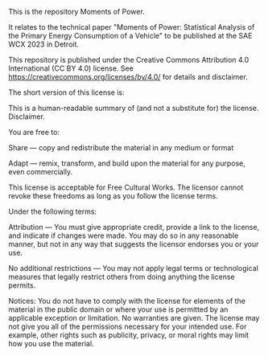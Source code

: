 This is the repository Moments of Power.

It relates to the technical paper 
"Moments of Power: Statistical Analysis of the Primary Energy Consumption of a Vehicle" 
to be published at the SAE WCX 2023 in Detroit. 

This repository is published under the 
Creative Commons Attribution 4.0 International (CC BY 4.0) license. 
See https://creativecommons.org/licenses/by/4.0/ for details and disclaimer. 

The short version of this license is:

This is a human-readable summary of (and not a substitute for) the license. Disclaimer.

You are free to:

Share — copy and redistribute the material in any medium or format

Adapt — remix, transform, and build upon the material for any purpose, even commercially.

This license is acceptable for Free Cultural Works.
The licensor cannot revoke these freedoms as long as you follow the license terms.

Under the following terms:

Attribution — You must give appropriate credit, provide a link to the license, and indicate if changes were made. You may do so in any reasonable manner, but not in any way that suggests the licensor endorses you or your use.

No additional restrictions — You may not apply legal terms or technological measures that legally restrict others from doing anything the license permits.

Notices:
You do not have to comply with the license for elements of the material in the public domain or where your use is permitted by an applicable exception or limitation.
No warranties are given. The license may not give you all of the permissions necessary for your intended use. For example, other rights such as publicity, privacy, or moral rights may limit how you use the material.
